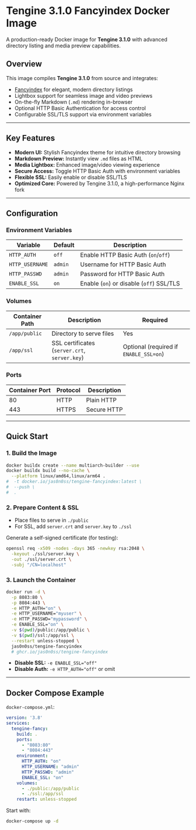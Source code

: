 # Tengine 3.1.0 Fancyindex Docker Image

A production-ready Docker image for **Tengine 3.1.0** with advanced directory listing and media preview capabilities.

## Overview

This image compiles **Tengine 3.1.0** from source and integrates:

- [Fancyindex](https://github.com/TheInsomniac/Nginx-Fancyindex-Theme) for elegant, modern directory listings
- Lightbox support for seamless image and video previews
- On-the-fly Markdown (`.md`) rendering in-browser
- Optional HTTP Basic Authentication for access control
- Configurable SSL/TLS support via environment variables

---

## Key Features

- **Modern UI:** Stylish Fancyindex theme for intuitive directory browsing
- **Markdown Preview:** Instantly view `.md` files as HTML
- **Media Lightbox:** Enhanced image/video viewing experience
- **Secure Access:** Toggle HTTP Basic Auth with environment variables
- **Flexible SSL:** Easily enable or disable SSL/TLS
- **Optimized Core:** Powered by Tengine 3.1.0, a high-performance Nginx fork

---

## Configuration

### Environment Variables

| Variable        | Default | Description                              |
| --------------- | ------- | ---------------------------------------- |
| `HTTP_AUTH`     | `off`   | Enable HTTP Basic Auth (`on`/`off`)      |
| `HTTP_USERNAME` | `admin` | Username for HTTP Basic Auth             |
| `HTTP_PASSWD`   | `admin` | Password for HTTP Basic Auth             |
| `ENABLE_SSL`    | `on`    | Enable (`on`) or disable (`off`) SSL/TLS |

### Volumes

| Container Path | Description                                   | Required                               |
| -------------- | --------------------------------------------- | -------------------------------------- |
| `/app/public`  | Directory to serve files                      | Yes                                    |
| `/app/ssl`     | SSL certificates (`server.crt`, `server.key`) | Optional (required if `ENABLE_SSL=on`) |

### Ports

| Container Port | Protocol | Description |
| -------------- | -------- | ----------- |
| 80             | HTTP     | Plain HTTP  |
| 443            | HTTPS    | Secure HTTP |

---

## Quick Start

### 1. Build the Image

```bash
docker buildx create --name multiarch-builder --use
docker buildx build --no-cache \
  --platform linux/amd64,linux/arm64 .
#  -t docker.io/jas0n0ss/tengine-fancyindex:latest \
#  --push \
#  .
```

### 2. Prepare Content & SSL

- Place files to serve in `./public`
- For SSL, add `server.crt` and `server.key` to `./ssl`

Generate a self-signed certificate (for testing):

```bash
openssl req -x509 -nodes -days 365 -newkey rsa:2048 \
  -keyout ./ssl/server.key \
  -out ./ssl/server.crt \
  -subj "/CN=localhost"
```

### 3. Launch the Container

```bash
docker run -d \
  -p 8083:80 \
  -p 8084:443 \
  -e HTTP_AUTH="on" \
  -e HTTP_USERNAME="myuser" \
  -e HTTP_PASSWD="mypassword" \
  -e ENABLE_SSL="on" \
  -v $(pwd)/public:/app/public \
  -v $(pwd)/ssl:/app/ssl \
  --restart unless-stopped \
  jas0n0ss/tengine-fancyindex
  # ghcr.io/jas0n0ss/tengine-fancyindex 
```

- **Disable SSL:** `-e ENABLE_SSL="off"`
- **Disable Auth:** `-e HTTP_AUTH="off"` or omit

---

## Docker Compose Example

`docker-compose.yml`:

```yaml
version: '3.8'
services:
  tengine-fancy:
    build: .
    ports:
      - "8083:80"
      - "8084:443"
    environment:
      HTTP_AUTH: "on"
      HTTP_USERNAME: "admin"
      HTTP_PASSWD: "admin"
      ENABLE_SSL: "on"
    volumes:
      - ./public:/app/public
      - ./ssl:/app/ssl
    restart: unless-stopped
```

Start with:

```bash
docker-compose up -d
```
